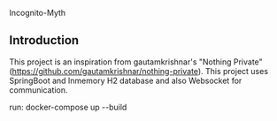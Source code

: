 Incognito-Myth

Introduction
----------------
 
This project is an inspiration from gautamkrishnar's "Nothing Private" (https://github.com/gautamkrishnar/nothing-private). This project uses SpringBoot and Inmemory H2 database and also Websocket for communication.

run: docker-compose up --build